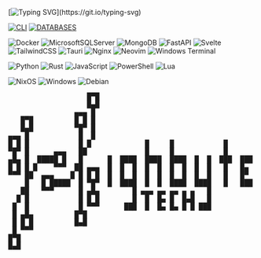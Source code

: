 [![Typing SVG](https://readme-typing-svg.demolab.com?font=JetBrains+Mono&duration=2500&pause=1000&color=58A6FF&multiline=true&width=435&height=64&lines=Hey+there%2C+i'm+Darius+%F0%9F%91%8B;A+developer+from+Germany.)](https://git.io/typing-svg)

[![CLI](https://readme-github-star-list.pages.dev?username=Dariuscorvus&list=Cli-tools)](https://github.com/stars/DariusCorvus/lists/cli-tools)
[![DATABASES](https://readme-github-star-list.pages.dev?username=Dariuscorvus&list=Databases)](https://github.com/stars/DariusCorvus/lists/databases)

![Docker](https://img.shields.io/badge/docker-%230db7ed.svg?style=for-the-badge&logo=docker&logoColor=white)
![MicrosoftSQLServer](https://img.shields.io/badge/Microsoft%20SQL%20Sever-CC2927?style=for-the-badge&logo=microsoft%20sql%20server&logoColor=white)
![MongoDB](https://img.shields.io/badge/MongoDB-%234ea94b.svg?style=for-the-badge&logo=mongodb&logoColor=white)
![FastAPI](https://img.shields.io/badge/FastAPI-005571?style=for-the-badge&logo=fastapi)
![Svelte](https://img.shields.io/badge/svelte-%23f1413d.svg?style=for-the-badge&logo=svelte&logoColor=white)
![TailwindCSS](https://img.shields.io/badge/tailwindcss-%2338B2AC.svg?style=for-the-badge&logo=tailwind-css&logoColor=white)
![Tauri](https://img.shields.io/badge/tauri-%2324C8DB.svg?style=for-the-badge&logo=tauri&logoColor=%23FFFFFF)
![Nginx](https://img.shields.io/badge/nginx-%23009639.svg?style=for-the-badge&logo=nginx&logoColor=white)
![Neovim](https://img.shields.io/badge/NeoVim-%2357A143.svg?&style=for-the-badge&logo=neovim&logoColor=white)
![Windows Terminal](https://img.shields.io/badge/Windows%20Terminal-%234D4D4D.svg?style=for-the-badge&logo=windows-terminal&logoColor=white)

![Python](https://img.shields.io/badge/python-3670A0?style=for-the-badge&logo=python&logoColor=ffdd54)
![Rust](https://img.shields.io/badge/rust-%23000000.svg?style=for-the-badge&logo=rust&logoColor=white)
![JavaScript](https://img.shields.io/badge/javascript-%23323330.svg?style=for-the-badge&logo=javascript&logoColor=%23F7DF1E)
![PowerShell](https://img.shields.io/badge/PowerShell-%235391FE.svg?style=for-the-badge&logo=powershell&logoColor=white)
![Lua](https://img.shields.io/badge/lua-%232C2D72.svg?style=for-the-badge&logo=lua&logoColor=white)

![NixOS](https://img.shields.io/badge/NixOS-5277C3?style=for-the-badge&logo=nixos&logoColor=white)
![Windows](https://img.shields.io/badge/Windows-0078D6?style=for-the-badge&logo=windows&logoColor=white)
![Debian](https://img.shields.io/badge/Debian-D70A53?style=for-the-badge&logo=debian&logoColor=white)




<pre>
                   █▀█
                   █▄█
                ▄▄▄ █
   █▀█          █ █ █
   █▄█          ▀█▀ █
▄▄▄ █            █  █
█ █ █            █ █             █     █            █
▀█▀ █      ▄▄▄   ██              █     █            █
▄█▄ █  █████ █   █      █  ████  ████  ████  █  █  ███  ███
█ █ █ █    ▀▀▀  ██ ▄▄▄  █  █  █  █  █  █  █  █  █   █   █▄
▀▀▀ ██  ▄▄▄    █ █ █ █  █  █  █  █  █  █  █  █  █   █   █▀
    █   █ █████  █ ▀█▀  █  ████  █  █  ████  ████   █   ███
   ██   ▀▀▀      █ ▄█▄        █ ▄▄▄ ▄▄ ▄▄ ▄ ▄   █
  █ █            █ █ █        █  █  █▄ █  █▄█   █
 █  █            █ ▀▀▀      ███  █  █▄ █▄ █ █ ███
 █ ▄█▄          █▀█
 █ █ █          █▄█
 █ ▀▀▀
█▀█
█▄█  
</pre>
